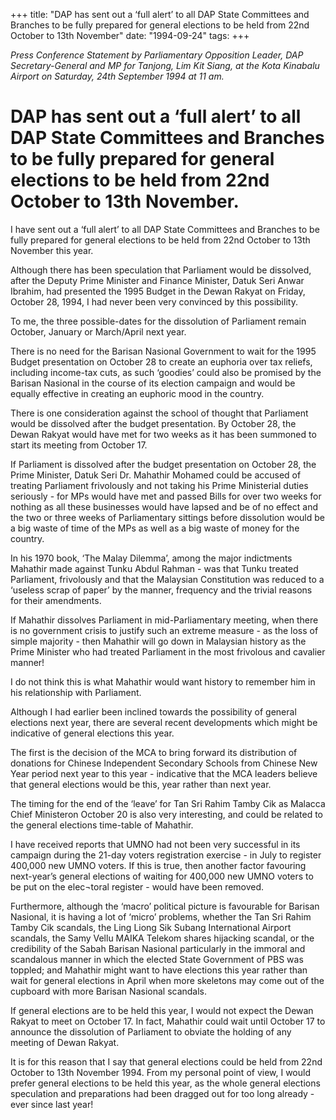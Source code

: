 +++ 
title: "DAP has sent out a ‘full alert’ to all DAP State Committees and Branches to be fully prepared for general elections to be held from 22nd October to 13th November"
date: "1994-09-24"
tags:
+++

_Press Conference Statement by Parliamentary Opposition Leader, DAP Secretary-General and MP for Tanjong, Lim Kit Siang, at the Kota Kinabalu Airport on Saturday, 24th September 1994 at 11 am._

# DAP has sent out a ‘full alert’ to all DAP State Committees and Branches to be fully prepared for general elections to be held from 22nd October to 13th November.

I have sent out a ‘full alert’ to all DAP State Committees and Branches to be fully prepared for general elections to be held from 22nd October to 13th November this year.</u>

Although there has been speculation that Parliament would be dissolved, after the Deputy Prime Minister and Finance Minister, Datuk Seri Anwar Ibrahim, had presented the 1995 Budget in the Dewan Rakyat on Friday, October 28, 1994, I had never been very convinced by this possibility.

To me, the three possible-dates for the dissolution of Parliament remain October, January or March/April next year.

There is no need for the Barisan Nasional Government to wait for the 1995 Budget presentation on October 28 to create an euphoria over tax reliefs, including income-tax cuts, as such ‘goodies’ could also be promised by the Barisan Nasional in the course of its election campaign and would be equally effective in creating an euphoric mood in the country.

There is one consideration against the school of thought that Parliament would be dissolved after the    budget presentation. By October 28, the Dewan Rakyat would have met for two weeks as it has been summoned to start its meeting from October 17.

If Parliament is dissolved after the budget presentation on October 28, the Prime Minister, Datuk Seri Dr. Mahathir Mohamed could be accused of treating Parliament frivolously and not taking his Prime Ministerial duties seriously - for MPs would have met and passed Bills for over two weeks for nothing as all these businesses would have lapsed and be of no effect and the two or three weeks of Parliamentary sittings before dissolution would be a big waste of time of the MPs as well as a big waste of money for the country.

In his 1970 book, ‘The Malay Dilemma’, among the major indictments Mahathir made against Tunku Abdul Rahman - was that Tunku treated Parliament, frivolously and that the Malaysian Constitution was reduced to a ‘useless scrap of paper’ by the manner, frequency and the trivial reasons for their amendments.

If Mahathir dissolves Parliament in mid-Parliamentary meeting, when there is no government crisis to justify such an extreme measure - as the loss of simple majority - then Mahathir will go down in Malaysian history as the Prime Minister who had treated Parliament in the most frivolous and cavalier manner!

I do not think this is what Mahathir would want history to remember him in his relationship with Parliament.

Although I had earlier been inclined towards the possibility of general elections next year, there are several recent developments which might be indicative of general elections this year.

The first is the decision of the MCA to bring forward its distribution of donations for Chinese Independent Secondary Schools from Chinese New Year period next year to this year - indicative that the MCA leaders believe that general elections would be this, year rather than next year.

The timing for the end of the ‘leave’ for Tan Sri Rahim Tamby Cik as Malacca Chief Ministeron October 20 is also very interesting, and could be related to the general elections time-table of Mahathir.

I have received reports that UMNO had not been very successful in its campaign during the 21-day voters registration exercise - in July to register 400,000 new UMNO voters. If this is true, then another factor favouring next-year’s general elections of waiting for 400,000 new UMNO voters to be put on the elec¬toral register - would have been removed.

Furthermore, although the ‘macro’ political picture is favourable for Barisan Nasional, it is having a lot of ‘micro’ problems, whether the Tan Sri Rahim Tamby Cik scandals, the Ling Liong Sik Subang International Airport scandals, the Samy Vellu MAIKA Telekom shares hijacking scandal, or the credibility of the Sabah Barisan Nasional particularly in the immoral and scandalous manner in which the elected State Government of PBS was toppled; and Mahathir might want to have elections this year rather than wait for general elections in April when more skeletons may come out of the cupboard with more Barisan Nasional scandals.

If general elections are to be held this year, I would not expect the Dewan Rakyat to meet on October 17. In fact, Mahathir could wait until October 17 to announce the dissolution of Parliament to obviate the holding of any meeting of Dewan Rakyat.

It is for this reason that I say that general elections could be held from 22nd October to 13th November 1994. From my personal point of view, I would prefer general elections to be held this year, as the whole general elections speculation and preparations had been dragged out for too long already - ever since last year!
 
